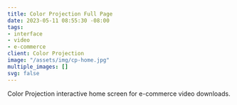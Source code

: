 ```yaml
---
title: Color Projection Full Page
date: 2023-05-11 08:55:30 -08:00
tags:
- interface
- video
- e-commerce
client: Color Projection
image: "/assets/img/cp-home.jpg"
multiple_images: []
svg: false
---
```


Color Projection interactive home screen for e-commerce video downloads.
